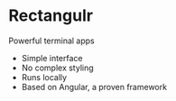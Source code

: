 # Rectangulr

Powerful terminal apps

- Simple interface
- No complex styling
- Runs locally
- Based on Angular, a proven framework